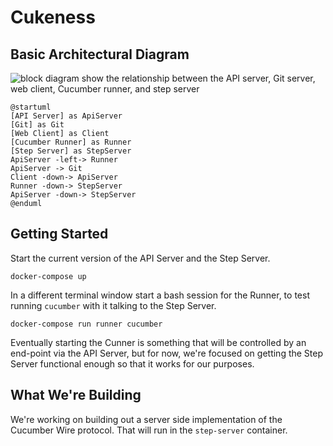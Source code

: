 # Cukeness

## Basic Architectural Diagram

<img alt='block diagram show the relationship between the API server, Git server, web client, Cucumber runner, and step server' src='https://g.gravizo.com/svg?%5BAPI%20Server%5D%20as%20ApiServer%3B%0A%5BGit%5D%20as%20Git%3B%0A%5BWeb%20Client%5D%20as%20Client%3B%0A%5BCucumber%20Runner%5D%20as%20Runner%3B%0A%5BStep%20Server%5D%20as%20StepServer%3B%0AApiServer%20-left-%3E%20Runner%3B%0AApiServer%20-%3E%20Git%3B%0AClient%20-down-%3E%20ApiServer%3B%0ARunner%20-down-%3E%20StepServer%3B%0AApiServer%20-down-%3E%20StepServer%3B%0A%40enduml%3B'>

```plantuml
@startuml
[API Server] as ApiServer
[Git] as Git
[Web Client] as Client
[Cucumber Runner] as Runner
[Step Server] as StepServer
ApiServer -left-> Runner
ApiServer -> Git
Client -down-> ApiServer
Runner -down-> StepServer
ApiServer -down-> StepServer
@enduml
```

## Getting Started

Start the current version of the API Server and the Step Server.

```
docker-compose up
```

In a different terminal window start a bash session for the Runner, to test running `cucumber` with it talking to the Step Server.

```
docker-compose run runner cucumber
```

Eventually starting the Cunner is something that will be controlled by an end-point via the API Server, but for now, we're focused on getting the Step Server functional enough so that it works for our purposes.

## What We're Building

We're working on building out a server side implementation of the Cucumber Wire protocol. That will run in the `step-server` container.
